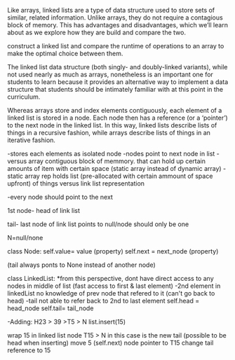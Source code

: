 Like arrays, linked lists are a type of data structure used to store sets of similar, related information. Unlike arrays, they do not require a contagious block of memory. This has advantages and disadvantages, which we’ll learn about as we explore how they are build and compare the two.

construct a linked list and compare the runtime of operations to an array to make the optimal choice between them.

The linked list data structure (both singly- and doubly-linked variants), while not used nearly as much as arrays, nonetheless is an important one for students to learn because it provides an alternative way to implement a data structure that students should be intimately familiar with at this point in the curriculum.

Whereas arrays store and index elements contiguously, each element of a linked list is stored in a node. Each node then has a reference (or a ‘pointer’) to the next node in the linked list. In this way, linked lists describe lists of things in a recursive fashion, while arrays describe lists of things in an iterative fashion.

-stores each elements as isolated node 
-nodes point to next node in list
-versus array contiguous block of memmory. that can hold up certain amounts of item with certain space 
(static array instead of dynamic array)
-static array rep holds list (pre-allocated with certain ammount of space upfront) of things versus link list representation

-every node should point to the next

1st node-
head of link list

tail-
last node of link list
points to null/node
should only be one

N=null/none

class Node:
self.value= value (property)
self.next = next_node (property)

(tail always ponts to None instead of another node)

class LinkedList: *from this perspective, dont have direct access to any nodes in middle of list (fast access to first & last element)
-2nd element in linkedList no knowledge of prev node that refered to it (can't go back to head) 
-tail not able to refer back to 2nd to last element
self.head = head_node
self.tail= tail_node

-Adding:
H23 > 39 >T5 > N
list.insert(15)

wrap 15 in linked list node T15 > N
in this case is the new tail (possible to be head when inserting)
move 5 (self.next) node pointer to T15
change tail reference to 15 